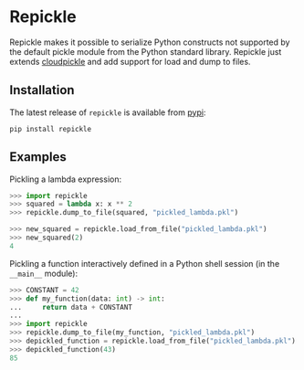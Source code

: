 # Repickle

Repickle makes it possible to serialize Python constructs not supported by the
default pickle module from the Python standard library. Repickle just extends
[cloudpickle](https://github.com/cloudpipe/cloudpickle) and add support for
load and dump to files.

## Installation

The latest release of `repickle` is available from
[pypi](https://pypi.python.org/pypi/repickle):

    pip install repickle


## Examples

Pickling a lambda expression:

```python
>>> import repickle
>>> squared = lambda x: x ** 2
>>> repickle.dump_to_file(squared, "pickled_lambda.pkl")

>>> new_squared = repickle.load_from_file("pickled_lambda.pkl")
>>> new_squared(2)
4
```

Pickling a function interactively defined in a Python shell session
(in the `__main__` module):

```python
>>> CONSTANT = 42
>>> def my_function(data: int) -> int:
...     return data + CONSTANT
...
>>> import repickle
>>> repickle.dump_to_file(my_function, "pickled_lambda.pkl")
>>> depickled_function = repickle.load_from_file("pickled_lambda.pkl")
>>> depickled_function(43)
85
```
